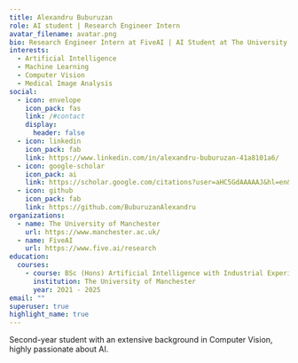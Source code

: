 ```yaml
---
title: Alexandru Buburuzan
role: AI student | Research Engineer Intern
avatar_filename: avatar.png
bio: Research Engineer Intern at FiveAI | AI Student at The University of Manchester
interests:
  - Artificial Intelligence
  - Machine Learning
  - Computer Vision
  - Medical Image Analysis
social:
  - icon: envelope
    icon_pack: fas
    link: /#contact
    display:
      header: false
  - icon: linkedin
    icon_pack: fab
    link: https://www.linkedin.com/in/alexandru-buburuzan-41a8101a6/
  - icon: google-scholar
    icon_pack: ai
    link: https://scholar.google.com/citations?user=aHC5GdAAAAAJ&hl=en&oi=ao
  - icon: github
    icon_pack: fab
    link: https://github.com/BuburuzanAlexandru
organizations:
  - name: The University of Manchester
    url: https://www.manchester.ac.uk/
  - name: FiveAI
    url: https://www.five.ai/research
education:
  courses:
    - course: BSc (Hons) Artificial Intelligence with Industrial Experience
      institution: The University of Manchester
      year: 2021 - 2025
email: ""
superuser: true
highlight_name: true
---
```

Second-year student with an extensive background in Computer Vision, highly passionate about AI.
